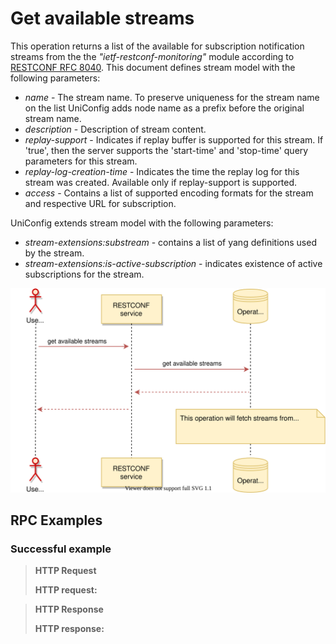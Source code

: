 Get available streams
=====================

This operation returns a list of the available for subscription
notification streams from the the *"ietf-restconf-monitoring"* module
according to [RESTCONF RFC 8040](https://tools.ietf.org/html/rfc8040).
This document defines stream model with the following parameters:

-   *name* - The stream name. To preserve uniqueness for the stream name
    on the list UniConfig adds node name as a prefix before the original
    stream name.
-   *description* - Description of stream content.
-   *replay-support* - Indicates if replay buffer is supported for this
    stream. If 'true', then the server supports the 'start-time' and
    'stop-time' query parameters for this stream.
-   *replay-log-creation-time* - Indicates the time the replay log for
    this stream was created. Available only if replay-support is
    supported.
-   *access* - Contains a list of supported encoding formats for the
    stream and respective URL for subscription.

UniConfig extends stream model with the following parameters:

-   *stream-extensions:substream* - contains a list of yang definitions
    used by the stream.
-   *stream-extensions:is-active-subscription* - indicates existence of
    active subscriptions for the stream.

[![get-streams](get-streams.svg)](get-streams.svg)

RPC Examples
------------

### Successful example

> **HTTP Request**
>
> **HTTP request:**

> **HTTP Response**
>
> **HTTP response:**
